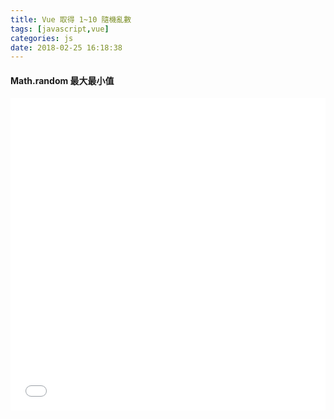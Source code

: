 ```yaml
---
title: Vue 取得 1~10 隨機亂數
tags: [javascript,vue]
categories: js
date: 2018-02-25 16:18:38
---
```


<h4 id="Random">Math.random 最大最小值</h4>
<iframe height='500' scrolling='no' title='JavaScript-Math.random(max,min)' src='//codepen.io/bnmghjtyu/embed/bLxzbO/?height=300&theme-id=27337&default-tab=js&embed-version=2' frameborder='no' allowtransparency='true' allowfullscreen='true' style='width: 100%;'>See the Pen <a href='https://codepen.io/bnmghjtyu/pen/bLxzbO/'>JavaScript-Math.random(max,min)</a> by RichardLiao 🇹🇼 (<a href='https://codepen.io/bnmghjtyu'>@bnmghjtyu</a>) on <a href='https://codepen.io'>CodePen</a>.
</iframe>
